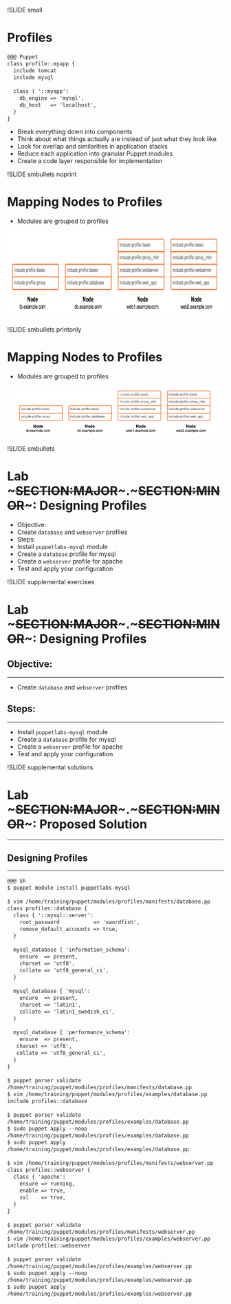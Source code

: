 !SLIDE small
# Profiles

    @@@ Puppet
    class profile::myapp {
      include tomcat
      include mysql

      class { '::myapp':
        db_engine => 'mysql',
        db_host   => 'localhost',
      }
    }

* Break everything down into components
* Think about what things actually are instead of just what they look like
* Look for overlap and similarities in application stacks
* Reduce each application into granular Puppet modules
* Create a code layer responsible for implementation


!SLIDE smbullets noprint
# Mapping Nodes to Profiles

* Modules are grouped to profiles

<center><img src="../_images/roles_profiles/profile_classification.png" style="width:800px;height:204px;" alt="Profile Classification"/></center>


!SLIDE smbullets printonly
# Mapping Nodes to Profiles

* Modules are grouped to profiles

<center><img src="../_images/roles_profiles/profile_classification.png" style="width:470px;height:120px;" alt="Profile Classification"/></center>


!SLIDE smbullets 
# Lab ~~~SECTION:MAJOR~~~.~~~SECTION:MINOR~~~: Designing Profiles

* Objective:
 * Create `database` and `webserver` profiles
* Steps:
 * Install `puppetlabs-mysql` module
 * Create a `database` profile for mysql
 * Create a `webserver` profile for apache
 * Test and apply your configuration


!SLIDE supplemental exercises
# Lab ~~~SECTION:MAJOR~~~.~~~SECTION:MINOR~~~: Designing Profiles

## Objective:

****

* Create `database` and `webserver` profiles

## Steps:

****

* Install `puppetlabs-mysql` module
* Create a `database` profile for mysql
* Create a `webserver` profile for apache
* Test and apply your configuration


!SLIDE supplemental solutions
# Lab ~~~SECTION:MAJOR~~~.~~~SECTION:MINOR~~~: Proposed Solution

****

## Designing Profiles

****


    @@@ Sh
    $ puppet module install puppetlabs-mysql

    $ vim /home/training/puppet/modules/profiles/manifests/database.pp
    class profiles::database {
      class { '::mysql::server':
        root_password           => 'swordfish',
        remove_default_accounts => true,
      }

      mysql_database { 'information_schema':
        ensure  => present,
        charset => 'utf8',
        collate => 'utf8_general_ci',
      }

      mysql_database { 'mysql':
        ensure  => present,
        charset => 'latin1',
        collate => 'latin1_swedish_ci',
      }

      mysql_database { 'performance_schema':
        ensure  => present,
       charset => 'utf8',
       collate => 'utf8_general_ci',
      }
    }

    $ puppet parser validate /home/training/puppet/modules/profiles/manifests/database.pp
    $ vim /home/training/puppet/modules/profiles/examples/database.pp
    include profiles::database

    $ puppet parser validate /home/training/puppet/modules/profiles/examples/database.pp
    $ sudo puppet apply --noop /home/training/puppet/modules/profiles/examples/database.pp
    $ sudo puppet apply /home/training/puppet/modules/profiles/examples/database.pp

    $ vim /home/training/puppet/modules/profiles/manifests/webserver.pp
    class profiles::webserver {
      class { 'apache':
        ensure => running,
        enable => true,
        ssl    => true,
      }
    }

    $ puppet parser validate /home/training/puppet/modules/profiles/manifests/webserver.pp
    $ vim /home/training/puppet/modules/profiles/examples/webserver.pp
    include profiles::webserver

    $ puppet parser validate /home/training/puppet/modules/profiles/examples/webserver.pp
    $ sudo puppet apply --noop /home/training/puppet/modules/profiles/examples/webserver.pp
    $ sudo puppet apply /home/training/puppet/modules/profiles/examples/webserver.pp
